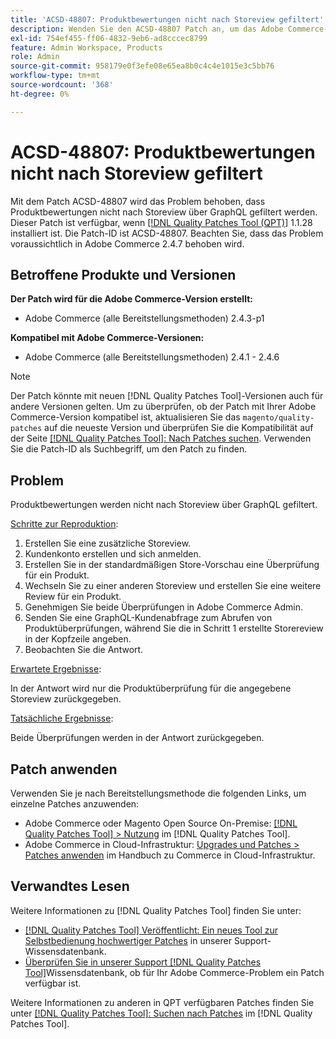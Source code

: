 ```yaml
---
title: 'ACSD-48807: Produktbewertungen nicht nach Storeview gefiltert'
description: Wenden Sie den ACSD-48807 Patch an, um das Adobe Commerce-Problem zu beheben, bei dem Produktbewertungen nicht nach Storeview über GraphQL gefiltert werden.
exl-id: 754ef455-ff06-4832-9eb6-ad8cccec8799
feature: Admin Workspace, Products
role: Admin
source-git-commit: 958179e0f3efe08e65ea8b0c4c4e1015e3c5bb76
workflow-type: tm+mt
source-wordcount: '368'
ht-degree: 0%

---
```


# ACSD-48807: Produktbewertungen nicht nach Storeview gefiltert

Mit dem Patch ACSD-48807 wird das Problem behoben, dass Produktbewertungen nicht nach Storeview über GraphQL gefiltert werden. Dieser Patch ist verfügbar, wenn [[!DNL Quality Patches Tool (QPT)]](/help/announcements/adobe-commerce-announcements/magento-quality-patches-released-new-tool-to-self-serve-quality-patches.md) 1.1.28 installiert ist. Die Patch-ID ist ACSD-48807. Beachten Sie, dass das Problem voraussichtlich in Adobe Commerce 2.4.7 behoben wird.

## Betroffene Produkte und Versionen

**Der Patch wird für die Adobe Commerce-Version erstellt:**

* Adobe Commerce (alle Bereitstellungsmethoden) 2.4.3-p1

**Kompatibel mit Adobe Commerce-Versionen:**

* Adobe Commerce (alle Bereitstellungsmethoden) 2.4.1 - 2.4.6

>[!NOTE]
>
>Der Patch könnte mit neuen [!DNL Quality Patches Tool]-Versionen auch für andere Versionen gelten. Um zu überprüfen, ob der Patch mit Ihrer Adobe Commerce-Version kompatibel ist, aktualisieren Sie das `magento/quality-patches` auf die neueste Version und überprüfen Sie die Kompatibilität auf der Seite [[!DNL Quality Patches Tool]: Nach Patches suchen](https://experienceleague.adobe.com/tools/commerce-quality-patches/index.html?lang=de). Verwenden Sie die Patch-ID als Suchbegriff, um den Patch zu finden.

## Problem

Produktbewertungen werden nicht nach Storeview über GraphQL gefiltert.

<u>Schritte zur Reproduktion</u>:

1. Erstellen Sie eine zusätzliche Storeview.
1. Kundenkonto erstellen und sich anmelden.
1. Erstellen Sie in der standardmäßigen Store-Vorschau eine Überprüfung für ein Produkt.
1. Wechseln Sie zu einer anderen Storeview und erstellen Sie eine weitere Review für ein Produkt.
1. Genehmigen Sie beide Überprüfungen in Adobe Commerce Admin.
1. Senden Sie eine GraphQL-Kundenabfrage zum Abrufen von Produktüberprüfungen, während Sie die in Schritt 1 erstellte Storereview in der Kopfzeile angeben.
1. Beobachten Sie die Antwort.

<u>Erwartete Ergebnisse</u>:

In der Antwort wird nur die Produktüberprüfung für die angegebene Storeview zurückgegeben.

<u>Tatsächliche Ergebnisse</u>:

Beide Überprüfungen werden in der Antwort zurückgegeben.

## Patch anwenden

Verwenden Sie je nach Bereitstellungsmethode die folgenden Links, um einzelne Patches anzuwenden:

* Adobe Commerce oder Magento Open Source On-Premise: [[!DNL Quality Patches Tool] > Nutzung](https://experienceleague.adobe.com/docs/commerce-operations/tools/quality-patches-tool/usage.html?lang=de) im [!DNL Quality Patches Tool].
* Adobe Commerce in Cloud-Infrastruktur: [Upgrades und Patches > Patches anwenden](https://experienceleague.adobe.com/docs/commerce-cloud-service/user-guide/develop/upgrade/apply-patches.html?lang=de) im Handbuch zu Commerce in Cloud-Infrastruktur.

## Verwandtes Lesen

Weitere Informationen zu [!DNL Quality Patches Tool] finden Sie unter:

* [[!DNL Quality Patches Tool] Veröffentlicht: Ein neues Tool zur Selbstbedienung hochwertiger Patches](/help/announcements/adobe-commerce-announcements/magento-quality-patches-released-new-tool-to-self-serve-quality-patches.md) in unserer Support-Wissensdatenbank.
* [Überprüfen Sie in unserer Support [!DNL Quality Patches Tool]](/help/support-tools/patches-available-in-qpt-tool/check-patch-for-magento-issue-with-magento-quality-patches.md)Wissensdatenbank, ob für Ihr Adobe Commerce-Problem ein Patch verfügbar ist.

Weitere Informationen zu anderen in QPT verfügbaren Patches finden Sie unter [[!DNL Quality Patches Tool]: Suchen nach Patches](https://experienceleague.adobe.com/tools/commerce-quality-patches/index.html?lang=de) im [!DNL Quality Patches Tool].
